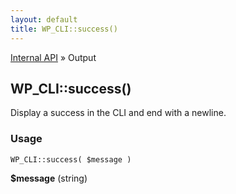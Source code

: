 ```yaml
---
layout: default
title: WP_CLI::success()
---
```


<a href="/docs/internal-api/">Internal API</a> &raquo; Output

## WP_CLI::success()

Display a success in the CLI and end with a newline.

### Usage

    WP_CLI::success( $message )

<div>
<strong>$message</strong> (string) <br />
</div>

